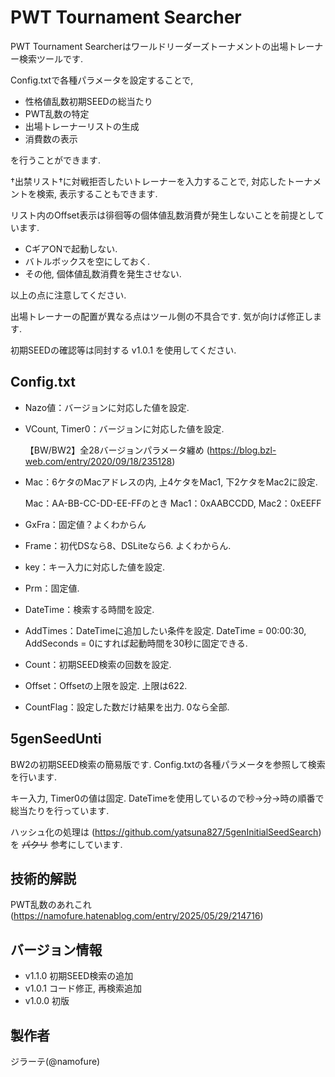# PWT Tournament Searcher
PWT Tournament Searcherはワールドリーダーズトーナメントの出場トレーナー検索ツールです.

Config.txtで各種パラメータを設定することで,
- 性格値乱数初期SEEDの総当たり
- PWT乱数の特定
- 出場トレーナーリストの生成
- 消費数の表示

を行うことができます.

†出禁リスト†に対戦拒否したいトレーナーを入力することで, 対応したトーナメントを検索, 表示することもできます.

リスト内のOffset表示は徘徊等の個体値乱数消費が発生しないことを前提としています.
- CギアONで起動しない.
- バトルボックスを空にしておく.
- その他, 個体値乱数消費を発生させない.

以上の点に注意してください.

出場トレーナーの配置が異なる点はツール側の不具合です. 気が向けば修正します.

初期SEEDの確認等は同封する v1.0.1 を使用してください.

## Config.txt
 - Nazo値：バージョンに対応した値を設定.
 - VCount, Timer0：バージョンに対応した値を設定.

    【BW/BW2】全28バージョンパラメータ纏め (https://blog.bzl-web.com/entry/2020/09/18/235128)
 - Mac：6ケタのMacアドレスの内, 上4ケタをMac1, 下2ケタをMac2に設定.

    Mac：AA-BB-CC-DD-EE-FFのとき  Mac1：0xAABCCDD, Mac2：0xEEFF
 - GxFra：固定値？よくわからん
 - Frame：初代DSなら8、DSLiteなら6. よくわからん.
 - key：キー入力に対応した値を設定.
 - Prm：固定値.

 - DateTime：検索する時間を設定.
 - AddTimes：DateTimeに追加したい条件を設定. DateTime = 00:00:30, AddSeconds = 0にすれば起動時間を30秒に固定できる.
 - Count：初期SEED検索の回数を設定.
 - Offset：Offsetの上限を設定. 上限は622.
 - CountFlag：設定した数だけ結果を出力. 0なら全部.

## 5genSeedUnti
BW2の初期SEED検索の簡易版です. 
Config.txtの各種パラメータを参照して検索を行います.

キー入力, Timer0の値は固定. DateTimeを使用しているので秒→分→時の順番で総当たりを行っています.

ハッシュ化の処理は (https://github.com/yatsuna827/5genInitialSeedSearch) を ~~パクリ~~ 参考にしています.

## 技術的解説
PWT乱数のあれこれ (https://namofure.hatenablog.com/entry/2025/05/29/214716)

## バージョン情報
- v1.1.0 初期SEED検索の追加
- v1.0.1 コード修正, 再検索追加 
- v1.0.0 初版

## 製作者
ジラーテ(@namofure)
